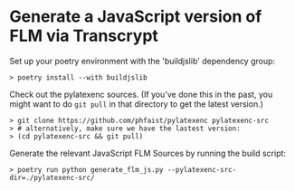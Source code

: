 # Generate a JavaScript version of FLM via Transcrypt

Set up your poetry environment with the 'buildjslib' dependency group:

    > poetry install --with buildjslib

Check out the pylatexenc sources. (If you've done this in the past, you might
want to do `git pull` in that directory to get the latest version.)

    > git clone https://github.com/phfaist/pylatexenc pylatexenc-src
    > # alternatively, make sure we have the lastest version:
    > (cd pylatexenc-src && git pull)

Generate the relevant JavaScript FLM Sources by running the build script:

    > poetry run python generate_flm_js.py --pylatexenc-src-dir=./pylatexenc-src/

